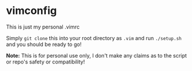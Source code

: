 # vimconfig

This is just my personal .vimrc

Simply `git clone` this into your root directory as `.vim` and run `./setup.sh` and you should be ready to go!


**Note:** This is for personal use only, I don't make any claims as to the script or repo's safety or compatibility!

